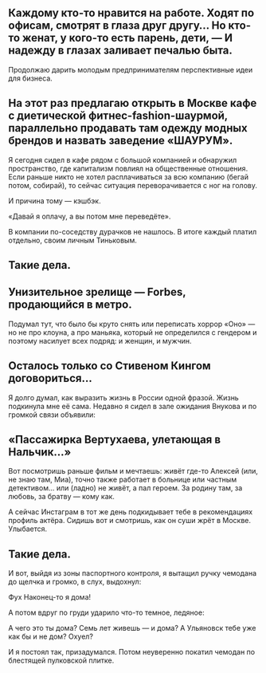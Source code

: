 
Каждому кто-то нравится на работе.
Ходят по офисам, смотрят в глаза друг другу…
Но кто-то женат, у кого-то есть парень, дети, —
И надежду в глазах заливает печалью быта.
---- 
Продолжаю дарить молодым предпринимателям перспективные идеи для бизнеса.

На этот раз предлагаю открыть в Москве кафе с диетической фитнес-fashion-шаурмой, параллельно продавать там одежду модных брендов и назвать заведение «ШАУРУМ».
---- 
Я сегодня сидел в кафе рядом с большой компанией и обнаружил пространство, где капитализм повлиял на общественные отношения.
Если раньше никто не хотел расплачиваться за всю компанию (бегай потом, собирай), то сейчас ситуация переворачивается с ног на голову.

И причина тому — кэшбэк.

«Давай я оплачу, а вы потом мне переведёте».

В компании по-соседству дурачков не нашлось. В итоге каждый платил отдельно, своим личным Тиньковым.

Такие дела.
---- 
Унизительное зрелище — Forbes, продающийся в метро.
---- 
Подумал тут, что было бы круто снять или переписать хоррор «Оно» — но не про клоуна, а про маньяка, который не определился с гендером и поэтому насилует всех подряд: и женщин, и мужчин.

Осталось только со Стивеном Кингом договориться…
---- 
Я долго думал, как выразить жизнь в России одной фразой. Жизнь подкинула мне её сама. Недавно я сидел в зале ожидания Внукова и по громкой связи объявили:

«Пассажирка Вертухаева, улетающая в Нальчик...»
---- 
Вот посмотришь раньше фильм и мечтаешь: живёт где-то Алексей (или, не знаю там, Миа), точно также работает в больнице или частным детективом... или (ладно) не живёт, а пал героем. За родину там, за любовь, за братву — кому как.

А сейчас Инстаграм в тот же день подкидывает тебе в рекомендациях профиль актёра. Сидишь вот и смотришь, как он суши жрёт в Москве. Улыбается.

Такие дела.
---- 
И вот, выйдя из зоны паспортного контроля, я вытащил ручку чемодана до щелчка и громко, в слух, выдохнул:

Фух
Наконец-то я дома!

А потом вдруг по груди ударило что-то темное, ледяное:

А чего это ты дома?
Семь лет живешь — и дома?
А Ульяновск тебе уже как бы и не дом?
Охуел?

И я постоял так, призадумался. Потом неуверенно покатил чемодан по блестящей пулковской плитке. 
